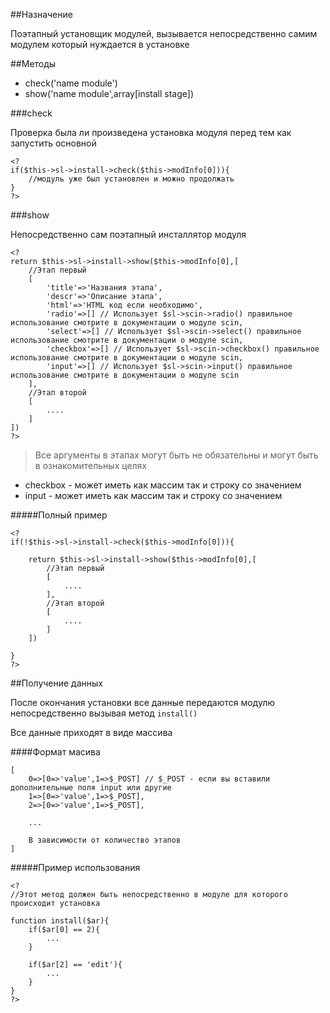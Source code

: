 ##Назначение

Поэтапный установщик модулей, вызывается непосредственно самим модулем который нуждается в установке

##Методы

- check('name module')
- show('name module',array[install stage])

###check

Проверка была ли произведена установка модуля перед тем как запустить основной

    <?
    if($this->sl->install->check($this->modInfo[0])){
        //модуль уже был установлен и можно продолжать
    }
    ?>

###show

Непосредственно сам поэтапный инсталлятор модуля

    <?
    return $this->sl->install->show($this->modInfo[0],[
        //Этап первый
        [
            'title'=>'Названия этапа',
            'descr'=>'Описание этапа',
            'html'=>'HTML код если необходимо',
            'radio'=>[] // Использует $sl->scin->radio() правильное использование смотрите в документации о модуле scin,
            'select'=>[] // Использует $sl->scin->select() правильное использование смотрите в документации о модуле scin,
            'checkbox'=>[] // Использует $sl->scin->checkbox() правильное использование смотрите в документации о модуле scin,
            'input'=>[] // Использует $sl->scin->input() правильное использование смотрите в документации о модуле scin
        ],
        //Этап второй
        [
            ....
        ]
    ])
    ?>
    
>Все аргументы в этапах могут быть не обязательны и могут быть в ознакомительных целях

- checkbox - может иметь как массим так и строку со значением
- input - может иметь как массим так и строку со значением


#####Полный пример

    <?
    if(!$this->sl->install->check($this->modInfo[0])){
        
        return $this->sl->install->show($this->modInfo[0],[
            //Этап первый
            [
                ....
            ],
            //Этап второй
            [
                ....
            ]
        ])
        
    }
    ?>

##Получение данных

После окончания установки все данные передаются модулю непосредственно вызывая метод ```install()```

Все данные приходят в виде массива

####Формат масива

    [
        0=>[0=>'value',1=>$_POST] // $_POST - если вы вставили дополнительные поля input или другие
        1=>[0=>'value',1=>$_POST],
        2=>[0=>'value',1=>$_POST],
        
        ...
        
        В зависимости от количество этапов
    ]

#####Пример использования

    <?
    //Этот метод должен быть непосредственно в модуле для которого происходит установка
    
    function install($ar){
        if($ar[0] == 2){
            ...
        }
        
        if($ar[2] == 'edit'){
            ...
        }
    }
    ?>